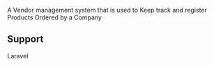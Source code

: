 A Vendor management system that is used to Keep track and register Products Ordered by a Company

Support
---
Laravel


